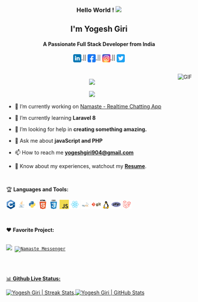 <h3 align="center">Hello World ! <img src="https://media.giphy.com/media/hvRJCLFzcasrR4ia7z/giphy.gif" width="30px"></h3>
<h2 align="center">I'm Yogesh Giri</h2>
<h4 align="center">A Passionate Full Stack Developer from India</h4>
<p align="center"> 
<a href="https://linkedin.com/in/yogesh-g-89aa83108">
  <img align="center" alt="Yogesh Giri | LinkedIN" width="22px" src="https://github.com/edent/SuperTinyIcons/blob/master/images/svg/linkedin.svg" />
</a> || 
<a align="center" href="https://fb.com/yogesh.goswami.948011">
  <img align="center" alt="Yogesh Giri | Facebook" width="22px" src="https://github.com/edent/SuperTinyIcons/blob/master/images/svg/facebook.svg" />
</a> || 
<a href="https://instagram.com/radheypandit_">
  <img align="center" alt="Yogesh Giri | Instagram" width="22px" src="https://github.com/edent/SuperTinyIcons/blob/master/images/svg/instagram.svg" />
</a> || 
<a href="https://twitter.com/radheypandit_">
  <img align="center" alt="Yogesh Giri | Twitter" width="22px" src="https://github.com/edent/SuperTinyIcons/blob/master/images/svg/twitter.svg" />
</a>
</p>
<br/>

<img align="right" alt="GIF" src="https://github.com/abhisheknaiidu/abhisheknaiidu/blob/master/code.gif?raw=true" width="auto" height="320" />
<p align="center"><a href="https://yogeshgiri904.github.io/shriramorg" target="blank"><img src="https://img.shields.io/website?down_message=online&style=for-the-badge&up_color=orangered&up_message=Shri%20Ram%20Org.&url=https%3A%2F%2Fyogeshgiri904.github.io%2Fshriramorg%2F"></a></p>
<p align="center"> <a href="https://github.com/yogeshgiri904/" target="blank"><img src="https://img.shields.io/website?label=yogeshgiri904.com&style=for-the-badge&url=https://github.com/yogeshgiri904" /></a> </p>


- 🌸 I’m currently working on [Namaste - Realtime Chatting App](http://srohackers.epizy.com/)

- 🌱 I’m currently learning **Laravel 8**

- 🤝 I’m looking for help in **creating something amazing.**

- 💬 Ask me about **javaScript and PHP**

- 📫 How to reach me **yogeshgiri904@gmail.com**

- 📄 Know about my experiences, watchout my [**Resume**](https://drive.google.com/file/d/1nMDfR5xjB9w-cfG7ntsIry6E3fpwd4uO/view).

<br/>

 🏆 **Languages and Tools:** 
<p align="left">
<code><img height="25" src="https://raw.githubusercontent.com/github/explore/80688e429a7d4ef2fca1e82350fe8e3517d3494d/topics/cpp/cpp.png"></code>
<code><img height="25" src="https://github.com/edent/SuperTinyIcons/blob/master/images/svg/java.svg"></code>
<code><img height="25" src="https://raw.githubusercontent.com/github/explore/80688e429a7d4ef2fca1e82350fe8e3517d3494d/topics/python/python.png"></code>
<code><img height="25" src="https://raw.githubusercontent.com/github/explore/80688e429a7d4ef2fca1e82350fe8e3517d3494d/topics/html/html.png"></code>
<code><img height="25" src="https://raw.githubusercontent.com/github/explore/5c058a388828bb5fde0bcafd4bc867b5bb3f26f3/topics/css/css.png"></code>
<code><img height="25" src="https://raw.githubusercontent.com/github/explore/80688e429a7d4ef2fca1e82350fe8e3517d3494d/topics/javascript/javascript.png"></code>
<code><img height="25" src="https://raw.githubusercontent.com/github/explore/80688e429a7d4ef2fca1e82350fe8e3517d3494d/topics/react/react.png"></code>
<code><img height="25" src="https://raw.githubusercontent.com/github/explore/80688e429a7d4ef2fca1e82350fe8e3517d3494d/topics/mysql/mysql.png"></code>
<code><img height="25" src="https://raw.githubusercontent.com/github/explore/80688e429a7d4ef2fca1e82350fe8e3517d3494d/topics/git/git.png"></code>
<code><img height="22" src="https://raw.githubusercontent.com/github/explore/80688e429a7d4ef2fca1e82350fe8e3517d3494d/topics/linux/linux.png"></code>
<code><img height="25" src="https://raw.githubusercontent.com/github/explore/80688e429a7d4ef2fca1e82350fe8e3517d3494d/topics/php/php.png"></code>
<code><img height="25" src="https://raw.githubusercontent.com/github/explore/80688e429a7d4ef2fca1e82350fe8e3517d3494d/topics/laravel/laravel.png"></code>
</p>
<br/>

 ❤️ **Favorite Project:** 
<p align="left">
<code>
<img height="25" src="https://github.com/yogeshgiri904/realtime-chat/blob/master/img/n.jpg">&nbsp;<a href="http://srohackers.epizy.com/" target="_blank"><img src="https://img.shields.io/badge/Namaste_Messenger-4285F4?style=for-the-badge" alt="Namaste Messenger" width="150" >
</code>
 <br/>
</p>
<br/>

 📊 **Github Live Status:** 
<p align="left">
<a href="https://github.com/yogeshgiri904">
  <img align="center" src="https://github-readme-streak-stats.herokuapp.com/?user=yogeshgiri904&hide_border=true" alt="Yogesh Giri | Streak Stats" />
</a>
<a href="https://github.com/yogeshgiri904">
  <img align="center" src="https://github-readme-stats.anuraghazra1.vercel.app/api?username=yogeshgiri904&show_icons=true&include_all_commits=true&show_icons=true&hide_border=true" alt="Yogesh Giri | GitHub Stats" />
</a> 
</p>

